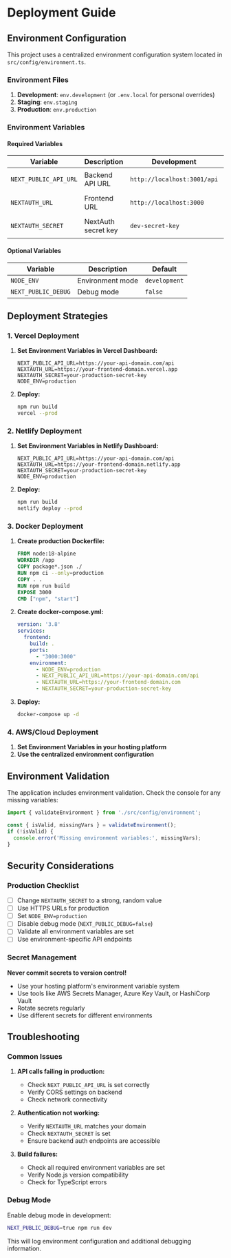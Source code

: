 # Deployment Guide

## Environment Configuration

This project uses a centralized environment configuration system located in `src/config/environment.ts`.

### Environment Files

1. **Development**: `env.development` (or `.env.local` for personal overrides)
2. **Staging**: `env.staging`
3. **Production**: `env.production`

### Environment Variables

#### Required Variables

| Variable | Description | Development | Production |
|----------|-------------|-------------|------------|
| `NEXT_PUBLIC_API_URL` | Backend API URL | `http://localhost:3001/api` | `https://your-api-domain.com/api` |
| `NEXTAUTH_URL` | Frontend URL | `http://localhost:3000` | `https://your-frontend-domain.com` |
| `NEXTAUTH_SECRET` | NextAuth secret key | `dev-secret-key` | `your-production-secret` |

#### Optional Variables

| Variable | Description | Default |
|----------|-------------|---------|
| `NODE_ENV` | Environment mode | `development` |
| `NEXT_PUBLIC_DEBUG` | Debug mode | `false` |

## Deployment Strategies

### 1. Vercel Deployment

1. **Set Environment Variables in Vercel Dashboard:**
   ```
   NEXT_PUBLIC_API_URL=https://your-api-domain.com/api
   NEXTAUTH_URL=https://your-frontend-domain.vercel.app
   NEXTAUTH_SECRET=your-production-secret-key
   NODE_ENV=production
   ```

2. **Deploy:**
   ```bash
   npm run build
   vercel --prod
   ```

### 2. Netlify Deployment

1. **Set Environment Variables in Netlify Dashboard:**
   ```
   NEXT_PUBLIC_API_URL=https://your-api-domain.com/api
   NEXTAUTH_URL=https://your-frontend-domain.netlify.app
   NEXTAUTH_SECRET=your-production-secret-key
   NODE_ENV=production
   ```

2. **Deploy:**
   ```bash
   npm run build
   netlify deploy --prod
   ```

### 3. Docker Deployment

1. **Create production Dockerfile:**
   ```dockerfile
   FROM node:18-alpine
   WORKDIR /app
   COPY package*.json ./
   RUN npm ci --only=production
   COPY . .
   RUN npm run build
   EXPOSE 3000
   CMD ["npm", "start"]
   ```

2. **Create docker-compose.yml:**
   ```yaml
   version: '3.8'
   services:
     frontend:
       build: .
       ports:
         - "3000:3000"
       environment:
         - NODE_ENV=production
         - NEXT_PUBLIC_API_URL=https://your-api-domain.com/api
         - NEXTAUTH_URL=https://your-frontend-domain.com
         - NEXTAUTH_SECRET=your-production-secret-key
   ```

3. **Deploy:**
   ```bash
   docker-compose up -d
   ```

### 4. AWS/Cloud Deployment

1. **Set Environment Variables in your hosting platform**
2. **Use the centralized environment configuration**

## Environment Validation

The application includes environment validation. Check the console for any missing variables:

```typescript
import { validateEnvironment } from './src/config/environment';

const { isValid, missingVars } = validateEnvironment();
if (!isValid) {
  console.error('Missing environment variables:', missingVars);
}
```

## Security Considerations

### Production Checklist

- [ ] Change `NEXTAUTH_SECRET` to a strong, random value
- [ ] Use HTTPS URLs for production
- [ ] Set `NODE_ENV=production`
- [ ] Disable debug mode (`NEXT_PUBLIC_DEBUG=false`)
- [ ] Validate all environment variables are set
- [ ] Use environment-specific API endpoints

### Secret Management

**Never commit secrets to version control!**

- Use your hosting platform's environment variable system
- Use tools like AWS Secrets Manager, Azure Key Vault, or HashiCorp Vault
- Rotate secrets regularly
- Use different secrets for different environments

## Troubleshooting

### Common Issues

1. **API calls failing in production:**
   - Check `NEXT_PUBLIC_API_URL` is set correctly
   - Verify CORS settings on backend
   - Check network connectivity

2. **Authentication not working:**
   - Verify `NEXTAUTH_URL` matches your domain
   - Check `NEXTAUTH_SECRET` is set
   - Ensure backend auth endpoints are accessible

3. **Build failures:**
   - Check all required environment variables are set
   - Verify Node.js version compatibility
   - Check for TypeScript errors

### Debug Mode

Enable debug mode in development:
```bash
NEXT_PUBLIC_DEBUG=true npm run dev
```

This will log environment configuration and additional debugging information.
